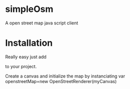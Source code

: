 # simpleOsm
A open street map java script client

# Installation
Really easy just add     
<script src="./openStreet.js"></script> 
to your project.

Create  a canvas and initialize the map by instanciating 
var openstreetMap=new OpenStreetRenderer(myCanvas)
